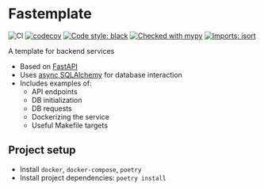 Fastemplate
===========

![CI](https://github.com/Mindflutter/fastemplate/actions/workflows/ci.yml/badge.svg)
[![codecov](https://codecov.io/gh/Mindflutter/fastemplate/branch/master/graph/badge.svg?token=JUL44CDR4U)](https://codecov.io/gh/Mindflutter/fastemplate)
[![Code style: black](https://img.shields.io/badge/code%20style-black-000000.svg)](https://github.com/psf/black)
[![Checked with mypy](http://www.mypy-lang.org/static/mypy_badge.svg)](http://mypy-lang.org/)
[![Imports: isort](https://img.shields.io/badge/%20imports-isort-%231674b1?style=flat&labelColor=ef8336)](https://pycqa.github.io/isort/)

A template for backend services 

* Based on [FastAPI](https://fastapi.tiangolo.com/)
* Uses [async SQLAlchemy](https://docs.sqlalchemy.org/en/14/orm/extensions/asyncio.html) for database interaction
* Includes examples of:
  - API endpoints
  - DB initialization
  - DB requests  
  - Dockerizing the service
  - Useful Makefile targets

## Project setup

* Install `docker`, `docker-compose`, `poetry`
* Install project dependencies: `poetry install`

